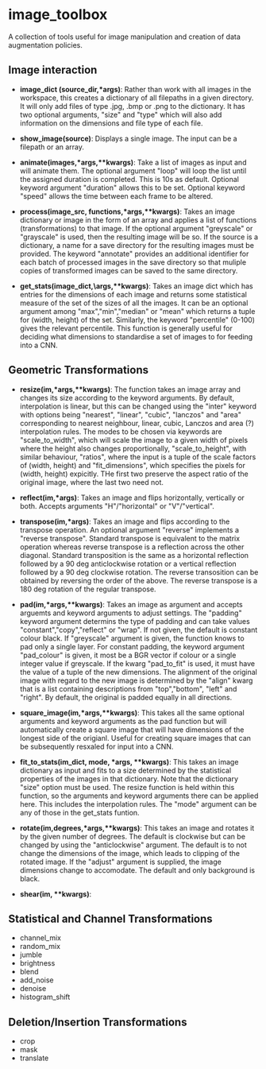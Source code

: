 # image_toolbox

A collection of tools useful for image manipulation and creation of data augmentation policies. 

## Image interaction

- **image_dict (source_dir,\*args)**: Rather than work with all images in the workspace, this creates a dictionary of all filepaths in a given directory. It will only add files of type .jpg, .bmp or .png to the dictionary. It has two optional arguments, "size" and "type" which will also add information on the dimensions and file type of each file.

- **show_image(source)**: Displays a single image. The input can be a filepath or an array. 

- **animate(images,\*args,\**kwargs)**: Take a list of images as input and will animate them. The optional argument "loop" will loop the list until the assigned duration is completed. This is 10s as default. Optional keyword argument "duration" allows this to be set. Optional keyword "speed" allows the time between each frame to be altered. 

- **process(image_src, functions,\*args,\**kwargs)**: Takes an image dictionary or image in the form of an array and applies a list of functions (transformations) to that image. If the optional argument "greyscale" or "grayscale" is used, then the resulting image will be so. If the source is a dictionary, a name for a save directory for the resulting images must be provided. The keyword "annotate" provides an additional identifier for each batch of processed images in the save directory so that muliple copies of transformed images can be saved to the same directory.

- **get_stats(image_dict,\args,\**kwargs)**: Takes an image dict which has entries for the dimensions of each image and returns some statistical measure of the set of the sizes of all the images. It can be an optional argument among "max","min","median" or "mean" which returns a tuple for (width, height) of the set. Similarly, the keyword "percentile" (0-100) gives the relevant percentile. This function is generally useful for deciding what dimensions to standardise a set of images to for feeding into a CNN.

## Geometric Transformations

- **resize(im,\*args,\**kwargs)**: The function takes an image array and changes its size according to the keyword arguments. By default, interpolation is linear, but this can be changed using the "inter" keyword with options being "nearest", "linear", "cubic", "lanczos" and "area" corresponding to nearest neighbour, linear, cubic, Lanczos and area (?) interpolation rules. The modes to be chosen via keywords are "scale_to_width", which will scale the image to a given width of pixels where the height also changes proportionally, "scale_to_height", with similar behaviour, "ratios", where the input is a tuple of the scale factors of (width, height) and "fit_dimensions", which specifies the pixels for (width, height) expicitly. THe first two preserve the aspect ratio of the original image, where the last two need not. 

- **reflect(im,\*args)**: Takes an image and flips horizontally, vertically or both. Accepts arguments "H"/"horizontal" or "V"/"vertical".

- **transpose(im,\*args)**: Takes an image and flips according to the transpose operation.  An optional argument "reverse" implements a "reverse transpose". Standard transpose is equivalent to the matrix operation whereas reverse transpose is a reflection across the other diagonal. Standard transposition is the same as a horizontal reflection followed by a 90 deg anticlockwise rotation or a vertical reflection followed by a 90 deg clockwise rotation. The reverse transosition can be obtained by reversing the order of the above. The reverse transpose is a 180 deg rotation of the regular transpose.

- **pad(im,\*args,\**kwargs)**: Takes an image as argument and accepts arguemts and keyword arguments to adjust settings. The "padding" keyword argument determins the type of padding and can take values "constant","copy","reflect" or "wrap". If not given, the default is constant colour black. If "greyscale" argument is given, the function knows to pad only a single layer. For constant padding, the keyword argument "pad_colour" is given, it most be a BGR vector if colour or a single integer value if greyscale. If the kwarg "pad_to_fit" is used, it must have the value of a tuple of the new dimensions. The alignment of the original image with regard to the new image is determined by the "align" kwarg that is a list containing descriptions from "top","bottom", "left" and "right". By default, the original is padded equally in all directions. 

- **square_image(im,\*args,\**kwargs)**: This takes all the same optional arguments and keyword arguments as the pad function but will automatically create a square image that will have dimensions of the longest side of the origianl. Useful for creating square images that can be subsequently resxaled for input into a CNN.

- **fit_to_stats(im_dict, mode, \*args, \**kwargs)**: This takes an image dictionary as input and fits to a size determined by the statistical properties of the images in that dictionary. Note that the dictionary "size" option must be used. The resize function is held within this function, so the arguments and keyword arguments there can be applied here. This includes the interpolation rules. The "mode" argument can be any of those in the get_stats funtion. 

- **rotate(im,degrees,\*args,\**kwargs)**: This takes an image and rotates it by the given number of degrees. The default is clockwise but can be changed by using the "anticlockwise" argument. The default is to not change the dimensions of the image, which leads to clipping of the rotated image. If the "adjust" argument is supplied, the image dimensions change to accomodate. The default and only background is black.

- **shear(im, \**kwargs)**:


## Statistical and Channel Transformations

- channel_mix
- random_mix
- jumble
- brightness
- blend
- add_noise
- denoise
- histogram_shift

## Deletion/Insertion Transformations

- crop
- mask
- translate
